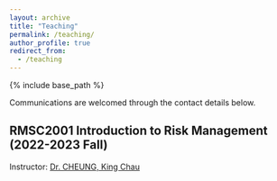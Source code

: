 ```yaml
---
layout: archive
title: "Teaching"
permalink: /teaching/
author_profile: true
redirect_from:
  - /teaching
---
```


{% include base_path %}

Communications are welcomed through the contact details below.

## RMSC2001  Introduction to Risk Management (2022-2023 Fall)
Instructor: [Dr. CHEUNG, King Chau](https://www.sta.cuhk.edu.hk/peoples/simonkc/)
